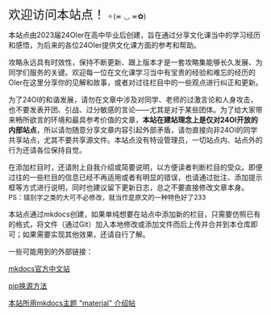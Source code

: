 <font size='5'> 欢迎访问本站点！</font> ✧(≖ ◡ ≖✿)

本站点由2023届24OIer在高中毕业后创建，旨在通过分享文化课当中的学习经历和感悟，为后来的各位24OIer提供文化课方面的参考和帮助。

攻略永远具有时效性，保持不断更新、跟上版本才是一套攻略集能够长久发展、为同学们服务的关键。欢迎每一位在文化课学习当中有宝贵的经验和难忘的经历的OIer在这里分享你的见解和故事，或者对过往栏目中的一些观点进行纠正和更新。

为了24OI的和谐发展，请勿在文章中涉及对同学、老师的过激言论和人身攻击，也不要发表开团、引战、过分敏感的言论——尤其是对于某些团体。为了给大家带来畅所欲言的环境和最具参考价值的文章，**本站在建站理念上是仅对24OI开放的内部站点**，所以请勿随意分享文章内容引起外部矛盾，请勿直接向非24OI的同学共享站点，尤其不要共享源文件。本站点没有特设管理员，一切站点内、站点外的行为还请各位保持自觉。

在添加栏目时，还请附上自我介绍或简要说明，以方便读者判断栏目的受众。即便过往的一些栏目的信息已经不再适用或者有明显的错误，也请通过批注、添加提示框等方式进行说明，同时也建议留下更新日志，总之不要直接修改文章本身。<font size='2'> PS：错别字之类的大可不必修改，就当作是原文的一种特色好了233 </font>

本站点通过mkdocs创建，如果单纯想要在站点中添加新的栏目，只需要仿照已有的格式，将文件（通过Git）加入本地修改或添加文件而后上传并合并到本仓库即可；如果需要实现其他效果，还请自行了解。

一些可能用到的外部链接：

[mkdocs官方中文站](https://markdown-docs-zh.readthedocs.io/zh_CN/latest/)

[pip换源方法](https://zhuanlan.zhihu.com/p/345161094)

[本站所用mkdocs主题 "material" 介绍帖](https://blog.51cto.com/phyger/5181616)